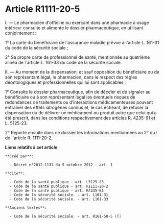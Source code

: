 # Article R1111-20-5

I. ― Le pharmacien d'officine ou exerçant dans une pharmacie à usage intérieur consulte et alimente le dossier
pharmaceutique, en utilisant conjointement : 

1° La carte du bénéficiaire de l'assurance maladie prévue à l'article L. 161-31 du code de la sécurité sociale ; 

2° Sa propre carte de professionnel de santé, mentionnée au quatrième alinéa de l'article L. 161-33 du code de la sécurité
sociale. 

II. ― Au moment de la dispensation, et sauf opposition du bénéficiaire ou de son représentant légal, le pharmacien, dans le
respect des règles déontologiques et professionnelles qui lui sont applicables : 

1° Consulte le dossier pharmaceutique, afin de déceler et de signaler au bénéficiaire ou à son représentant légal les
éventuels risques de redondances de traitements ou d'interactions médicamenteuses pouvant entraîner des effets iatrogènes
connus et, le cas échéant, de refuser la dispensation ou de délivrer un médicament ou produit autre que celui qui a été
prescrit, dans les conditions respectivement des articles R. 4235-61 et L. 5125-23.

2° Reporte ensuite dans ce dossier les informations mentionnées au 2° du I de l'article R. 1111-20-2.

**Liens relatifs à cet article**

	**Créé par**:

	  - Décret n°2012-1131 du 5 octobre 2012 - art. 1

	**Cite**:

	  - Code de la santé publique - art. L5125-23
	  - Code de la santé publique - art. R1111-20-2
	  - Code de la santé publique - art. R4235-61
	  - Code de la sécurité sociale. - art. L161-31
	  - Code de la sécurité sociale. - art. L161-33

	**Anciens textes**:

	  - Code de la sécurité sociale. - art. R161-58-5 (T)
